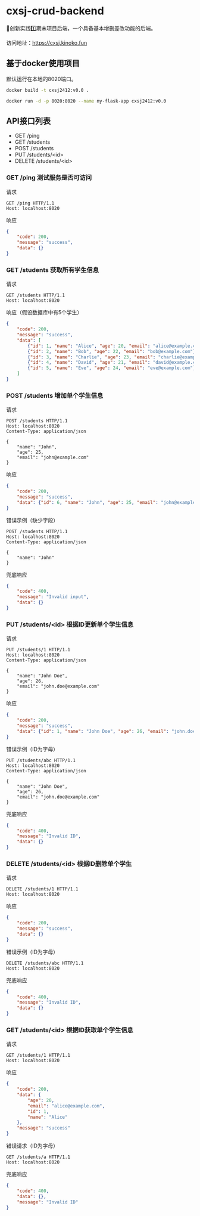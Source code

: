 # cxsj-crud-backend

🎉创新实践1️⃣期末项目后端，一个具备基本增删差改功能的后端。

访问地址：https://cxsj.kinoko.fun

## 基于docker使用项目

默认运行在本地的8020端口。

```bash
docker build -t cxsj2412:v0.0 .
```
```bash
docker run -d -p 8020:8020 --name my-flask-app cxsj2412:v0.0
```

## API接口列表

- GET /ping
- GET /students
- POST /students
- PUT /students/\<id\>
- DELETE /students/\<id\>

### GET /ping 测试服务是否可访问

请求

```http
GET /ping HTTP/1.1
Host: localhost:8020
```

响应

```json
{
    "code": 200,
    "message": "success",
    "data": {}
}
```

### GET /students 获取所有学生信息

请求

```http
GET /students HTTP/1.1
Host: localhost:8020
```

响应（假设数据库中有5个学生）

```json
{
    "code": 200,
    "message": "success",
    "data": [
        {"id": 1, "name": "Alice", "age": 20, "email": "alice@example.com"},
        {"id": 2, "name": "Bob", "age": 22, "email": "bob@example.com"},
        {"id": 3, "name": "Charlie", "age": 23, "email": "charlie@example.com"},
        {"id": 4, "name": "David", "age": 21, "email": "david@example.com"},
        {"id": 5, "name": "Eve", "age": 24, "email": "eve@example.com"}
    ]
}
```


### POST /students 增加单个学生信息

请求

```http
POST /students HTTP/1.1
Host: localhost:8020
Content-Type: application/json

{
    "name": "John",
    "age": 25,
    "email": "john@example.com"
}
```

响应

```json
{
    "code": 200,
    "message": "success",
    "data": {"id": 6, "name": "John", "age": 25, "email": "john@example.com"}
}
```

错误示例（缺少字段）

```http
POST /students HTTP/1.1
Host: localhost:8020
Content-Type: application/json

{
    "name": "John"
}
```

兜底响应

```json
{
    "code": 400,
    "message": "Invalid input",
    "data": {}
}
```

### PUT /students/\<id\> 根据ID更新单个学生信息

请求

```http
PUT /students/1 HTTP/1.1
Host: localhost:8020
Content-Type: application/json

{
    "name": "John Doe",
    "age": 26,
    "email": "john.doe@example.com"
}
```

响应

```json
{
    "code": 200,
    "message": "success",
    "data": {"id": 1, "name": "John Doe", "age": 26, "email": "john.doe@example.com"}
}
```

错误示例（ID为字母）

```http
PUT /students/abc HTTP/1.1
Host: localhost:8020
Content-Type: application/json

{
    "name": "John Doe",
    "age": 26,
    "email": "john.doe@example.com"
}
```

兜底响应

```json
{
    "code": 400,
    "message": "Invalid ID",
    "data": {}
}
```

### DELETE /students/\<id\> 根据ID删除单个学生

请求

```http
DELETE /students/1 HTTP/1.1
Host: localhost:8020
```

响应

```json
{
    "code": 200,
    "message": "success",
    "data": {}
}
```

错误示例（ID为字母）

```http
DELETE /students/abc HTTP/1.1
Host: localhost:8020
```

兜底响应

```json
{
    "code": 400,
    "message": "Invalid ID",
    "data": {}
}
```

### GET /students/\<id\> 根据ID获取单个学生信息

请求

```http
GET /students/1 HTTP/1.1
Host: localhost:8020
```

响应

```json
{
    "code": 200,
    "data": {
        "age": 20,
        "email": "alice@example.com",
        "id": 1,
        "name": "Alice"
    },
    "message": "success"
}
```

错误请求（ID为字母）

```http
GET /students/a HTTP/1.1
Host: localhost:8020
```

兜底响应

```json
{
    "code": 400,
    "data": {},
    "message": "Invalid ID"
}
```